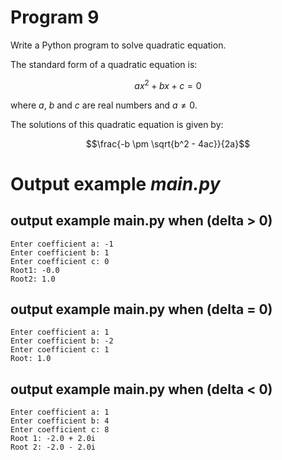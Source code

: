 # Program 9
Write a Python program to solve quadratic equation.

The standard form of a quadratic equation is:

$$ ax^2 + bx + c = 0 $$

where *a*, *b* and *c* are real numbers and $a \neq 0$.


The solutions of this quadratic equation is given by:

$$\frac{-b \pm \sqrt{b^2 - 4ac}}{2a}$$

# Output example *main.py*
## output example main.py when (delta > 0)
```
Enter coefficient a: -1
Enter coefficient b: 1
Enter coefficient c: 0
Root1: -0.0
Root2: 1.0
```
## output example main.py when (delta = 0)
```
Enter coefficient a: 1
Enter coefficient b: -2
Enter coefficient c: 1
Root: 1.0
```
## output example main.py when (delta < 0)
```
Enter coefficient a: 1
Enter coefficient b: 4
Enter coefficient c: 8
Root 1: -2.0 + 2.0i
Root 2: -2.0 - 2.0i
```